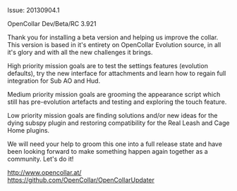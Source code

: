 Issue: 20130904.1

OpenCollar Dev/Beta/RC 3.921

Thank you for installing a beta version and helping us improve the collar. This version is based in it's entirety on OpenCollar Evolution source, in all it's glory and with all the new challenges it brings.

High priority mission goals are to test the settings features (evolution defaults), try the new interface for attachments and learn how to regain full integration for Sub AO and Hud.

Medium priority mission goals are grooming the appearance script which still has pre-evolution artefacts and testing and exploring the touch feature.

Low priority mission goals are finding solutions and/or new ideas for the dying subspy plugin and restoring compatibility for the Real Leash and Cage Home plugins.

We will need your help to groom this one into a full release state and have been looking forward to make something happen again together as a community. Let's do it!

http://www.opencollar.at/
https://github.com/OpenCollar/OpenCollarUpdater
